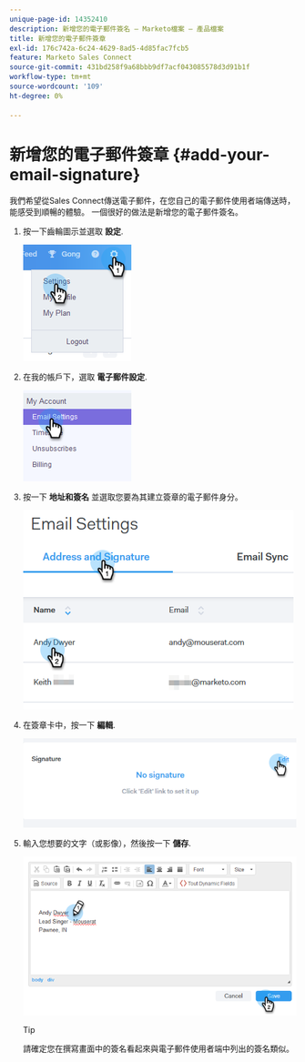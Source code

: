 ```yaml
---
unique-page-id: 14352410
description: 新增您的電子郵件簽名 — Marketo檔案 — 產品檔案
title: 新增您的電子郵件簽章
exl-id: 176c742a-6c24-4629-8ad5-4d85fac7fcb5
feature: Marketo Sales Connect
source-git-commit: 431bd258f9a68bbb9df7acf043085578d3d91b1f
workflow-type: tm+mt
source-wordcount: '109'
ht-degree: 0%

---
```


# 新增您的電子郵件簽章 {#add-your-email-signature}

我們希望從Sales Connect傳送電子郵件，在您自己的電子郵件使用者端傳送時，能感受到順暢的體驗。 一個很好的做法是新增您的電子郵件簽名。

1. 按一下齒輪圖示並選取 **設定**.

   ![](assets/add-your-email-signature-1.png)

1. 在我的帳戶下，選取 **電子郵件設定**.

   ![](assets/add-your-email-signature-2.png)

1. 按一下 **地址和簽名** 並選取您要為其建立簽章的電子郵件身分。

   ![](assets/add-your-email-signature-3.png)

1. 在簽章卡中，按一下 **編輯**.

   ![](assets/add-your-email-signature-4.png)

1. 輸入您想要的文字（或影像），然後按一下 **儲存**.

   ![](assets/add-your-email-signature-5.png)

   >[!TIP]
   >
   >請確定您在撰寫畫面中的簽名看起來與電子郵件使用者端中列出的簽名類似。
